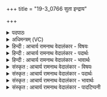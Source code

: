 +++
title = "19-3_0766 सुता इन्द्राय"

+++
<details><summary>पदपाठः</summary>

सु꣣ताः꣢। इ꣡न्द्रा꣢꣯य। वा꣣य꣡वे꣢। व꣡रु꣢꣯णाय। म꣣रु꣡द्भ्यः꣢। सो꣡माः꣢꣯। अ꣣र्षन्तु। वि꣡ष्ण꣢꣯वे। ७६६।
</details>

<details><summary>अधिमन्त्रम् (VC)</summary>

- पवमानः सोमः
- त्रित आप्त्यः
- गायत्री
- षड्जः
</details>

<details><summary>हिन्दी : आचार्य रामनाथ वेदालंकार - विषयः</summary>

अगले मन्त्र में पुनः उसी विषय का वर्णन है।
</details>

<details><summary>हिन्दी : आचार्य रामनाथ वेदालंकार - पदार्थः</summary>

पदार्थान्वयभाषाः -  (सुताः)आचार्य द्वारा प्रेरित(सोमाः)ज्ञानरस(इन्द्राय)जीवात्मा के लिए, (वायवे)प्राण के लिए, (वरुणाय)वरणीय मन के लिए, (मरुद्भ्यः)ज्ञानेन्द्रिय-कर्मेन्द्रिय रूप प्राणों के लिए,अर्थात् इन सबके प्रति(विष्णवे)यज्ञार्थ(अर्षन्तु)पहुँचें ॥३॥
</details>

<details><summary>हिन्दी : आचार्य रामनाथ वेदालंकार - भावार्थः</summary>

भावार्थभाषाः -  गुरुजनों से प्रदत्त ज्ञानरसों से विद्यार्थियों के आत्मा,प्राण,मन,इन्द्रियाँ सब तरङ्गित होकर देवपूजा,सङ्गतिकरण और दान रूप यज्ञ के लिए समर्थ हो जाते हैं ॥३॥
</details>

<details><summary>संस्कृत : आचार्य रामनाथ वेदालंकार - विषयः</summary>

अथ पुनरपि तमेव विषयमाह।
</details>

<details><summary>संस्कृत : आचार्य रामनाथ वेदालंकार - पदार्थः</summary>

पदार्थान्वयभाषाः -  (सुताः)आचार्येण अभिषुताः,प्रेरिताः(सोमाः)ज्ञानरसाः(इन्द्राय)जीवात्मने, (वायवे)प्राणाय, (वरुणाय)वरणीयाय मनसे, (मरुद्भ्यः)ज्ञानेन्द्रिय-कर्मेन्द्रिय-रूपेभ्यः दशप्राणेभ्यः,एतान् प्रति इत्यर्थः(विष्णवे)यज्ञार्थम्।[यज्ञो वै विष्णुः श० १।१।२।१३।] (अर्षन्तु)गच्छन्तु ॥३॥
</details>

<details><summary>संस्कृत : आचार्य रामनाथ वेदालंकार - भावार्थः</summary>

भावार्थभाषाः -  गुरुभिः प्रदत्तैर्ज्ञानरसैर्विद्यार्थिनाम् आत्मा,प्राणः,मनः इन्द्रियाणि सर्वाण्यपि तरङ्गितानि भूत्वा देवपूजासंगतिकरणदानरूपाय यज्ञाय कल्पन्ते ॥३॥
</details>

<details><summary>संस्कृत : आचार्य रामनाथ वेदालंकार - पादटिप्पनी</summary>

टिप्पणी:   २.ऋ० ९।३३।३,‘अर्षन्ति॒’ इति भेदः।
</details>